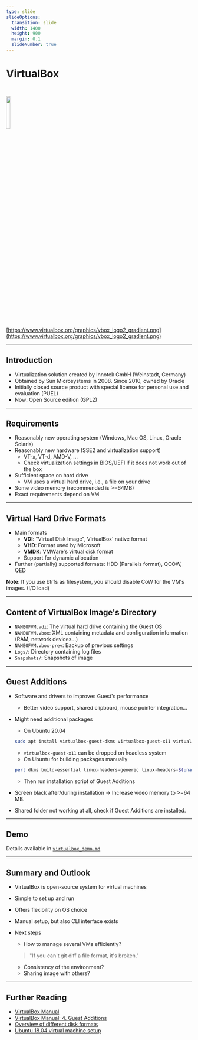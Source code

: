 ```yaml
---
type: slide
slideOptions:
  transition: slide
  width: 1400
  height: 900
  margin: 0.1
  slideNumber: true
---
```


<style>
  .reveal strong {
    font-weight: bold;
    color: orange;
  }
  .reveal p {
    text-align: left;
  }
  .reveal section h1 {
    color: orange;
  }
  .reveal section h2 {
    color: orange;
  }
</style>

# VirtualBox

<img src="https://www.virtualbox.org/graphics/vbox_logo2_gradient.png" width=15%; style="margin-left:auto; margin-right:auto; padding-top: 25px; padding-bottom: 25px">

[https://www.virtualbox.org/graphics/vbox_logo2_gradient.png](https://www.virtualbox.org/graphics/vbox_logo2_gradient.png)

---

## Introduction

- Virtualization solution created by Innotek GmbH (Weinstadt, Germany)
- Obtained by Sun Microsystems in 2008. Since 2010, owned by Oracle
- Initially closed source product with special license for personal use and evaluation (PUEL)
- Now: Open Source edition (GPL2)

---

## Requirements

- Reasonably new operating system (Windows, Mac OS, Linux, Oracle Solaris)
- Reasonably new hardware (SSE2 and virtualization support)
    - VT-x, VT-d, AMD-V, ...
    - Check virtualization settings in BIOS/UEFI if it does not work out of the box
- Sufficient space on hard drive
    - VM uses a virtual hard drive, i.e., a file on your drive
- Some video memory (recommended is >=64MB)
- Exact requirements depend on VM

---

## Virtual Hard Drive Formats

- Main formats
    - **VDI**: "Virtual Disk Image", VirtualBox' native format
    - **VHD**: Format used by Microsoft
    - **VMDK**: VMWare's virtual disk format
    - Support for dynamic allocation
- Further (partially) supported formats: HDD (Parallels format), QCOW, QED

**Note**: If you use btrfs as filesystem, you should disable CoW for the VM's images. (I/O load)

---

## Content of VirtualBox Image's Directory

- `NAMEOFVM.vdi`: The virtual hard drive containing the Guest OS
- `NAMEOFVM.vbox`: XML containing metadata and configuration information (RAM, network devices...)
- `NAMEOFVM.vbox-prev`: Backup of previous settings
- `Logs/`: Directory containing log files
- `Snapshots/`: Snapshots of image

---

## Guest Additions

- Software and drivers to improves Guest's performance
    - Better video support, shared clipboard, mouse pointer integration...
- Might need additional packages
    - On Ubuntu 20.04

    ```bash
    sudo apt install virtualbox-guest-dkms virtualbox-guest-x11 virtualbox-guest-utils
    ```

    - `virtualbox-guest-x11` can be dropped on headless system
    - On Ubuntu for building packages manually

    ```bash
    perl dkms build-essential linux-headers-generic linux-headers-$(uname -r)
    ```

    - Then run installation script of Guest Additions
- Screen black after/during installation -> Increase video memory to >=64 MB.
- Shared folder not working at all, check if Guest Additions are installed.

---

## Demo

Details available in [`virtualbox_demo.md`](https://github.com/Simulation-Software-Engineering/Lecture-Material/blob/main/02_virtualization_and_containers/virtualbox_demo.md)

---

## Summary and Outlook

- VirtualBox is open-source system for virtual machines
- Simple to set up and run
- Offers flexibility on OS choice
- Manual setup, but also CLI interface exists
- Next steps
    - How to manage several VMs efficiently?

    > "If you can't git diff a file format, it's broken."

    - Consistency of the environment?
    - Sharing image with others?

---

## Further Reading

- [VirtualBox Manual](https://www.virtualbox.org/manual/UserManual.html)
- [VirtualBox Manual: 4. Guest Additions](https://www.virtualbox.org/manual/ch04.html)
- [Overview of different disk formats](https://www.parallels.com/blogs/ras/vdi-vs-vhd-vs-vmdk/)
- [Ubuntu 18.04 virtual machine setup](https://codebots.com/docs/ubuntu-18-04-virtual-machine-setup)
